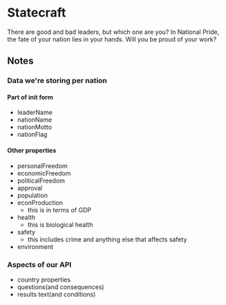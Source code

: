 # Statecraft

There are good and bad leaders, but which one are you? In National Pride, the fate of your nation lies in your hands. Will you be proud of your work?

## Notes

### Data we're storing per nation

#### Part of init form

* leaderName
* nationName
* nationMotto
* nationFlag

#### Other properties

* personalFreedom
* economicFreedom
* politicalFreedom
* approval
* population
* econProduction 
  * this is in terms of GDP
* health 
  * this is biological health
* safety 
  * this includes crime and anything else that affects safety
* environment 

### Aspects of our API

* country properties
* questions(and consequences)
* results text(and conditions)

